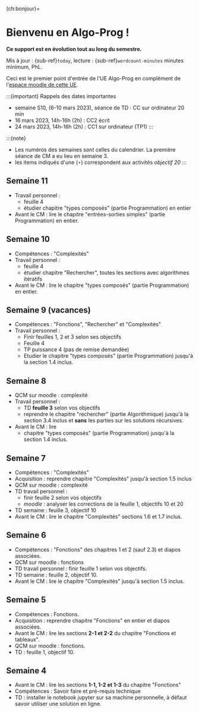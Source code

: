 <!-- #region -->
(ch:bonjour)=
# Bienvenu en Algo-Prog !

**Ce support est en évolution tout au long du semestre.**

Mis à jour : {sub-ref}`today`, lecture : {sub-ref}`wordcount-minutes` minutes minimum, PhL.

Ceci est le premier point d'entrée de l'UE Algo-Prog en complément de l'[espace moodle de cette UE](https://cours.univ-perp.fr/course/view.php?id=925).


:::{important} Rappels des dates importantes
- semaine S10, (6-10 mars 2023), séance de TD : CC sur ordinateur 20 min
-  16 mars 2023, 14h-16h (2h) : CC2 écrit
-  24 mars 2023, 14h-16h (2h) : CC1 sur ordinateur (TP1) 
:::

:::{note}
- Les numéros des semaines sont celles du calendrier. 
La première séance de CM a eu lieu en semaine 3.
- les items indiqués d'une ($\star$) correspondent aux activités _objectif 20_
:::
 
## Semaine 11

- Travail personnel : 
    - feuille 4
    - étudier chapitre "types composés" (partie Programmation) en entier
- Avant le CM : lire le chapitre "entrées-sorties simples" (partie Programmation) en entier.


## Semaine 10 

- Compétences : "Complexités"
- Travail personnel : 
    - feuille 4
    - étudier chapitre "Rechercher", toutes les sections avec algorithmes itératifs
- Avant le CM : lire le chapitre "types composés" (partie Programmation) en entier.


## Semaine 9 (vacances)

- Compétences : "Fonctions", "Rechercher" et "Complexités"
- Travail personnel :
    - Finir feuilles 1, 2 et 3  selon ses objectifs
    - Feuille 4 
    - TP puissance 4 (pas de remise demandée)
    - Etudier le chapitre "types composés" (partie Programmation) jusqu'à la section 1.4 inclus.

## Semaine 8

- QCM sur moodle : complexité
- Travail personnel : 
    - TD **feuille 3** selon vos objectifs
    - reprendre le chapitre "rechercher" (partie Algorithmique) jusqu'à la section 3.4 inclus et **sans** les parties sur les solutions récursives.
- Avant le CM : lire
    - chapitre "types composés" (partie Programmation) jusqu'à la section 1.4 inclus.

## Semaine 7

- Compétences : "Complexités"
- Acquisition : reprendre chapitre "Complexités" jusqu'à section 1.5 inclus
- QCM sur moodle : complexité
- TD travail personnel : 
    - finir feuille 2 selon vos objectifs
    - _moodle_ : analyser les corrections de la feuille 1, objectifs 10 et 20
- TD semaine : feuille 3, objectif 10
- Avant le CM : lire le chapitre "Complexités" sections 1.6 et 1.7 inclus.

 
## Semaine 6

- Compétences : "Fonctions" des chapitres 1 et 2 (sauf 2.3) et diapos associées.
- QCM sur moodle : fonctions
- TD travail personnel : finir feuille 1 selon vos objectifs.
- TD semaine : feuille 2, objectif 10. 
- Avant le CM : lire le chapitre "Complexités" jusqu'à section 1.5 inclus.

## Semaine 5

- Compétences : Fonctions.
- Acquisition : reprendre chapitre "Fonctions" en entier et diapos associées.
- Avant le CM : lire les sections **2-1 et 2-2** du chapitre "Fonctions et tableaux".
- QCM sur moodle : fonctions.
- TD : feuille 1, objectif 10.

## Semaine 4

- Avant le CM : lire les sections **1-1, 1-2 et 1-3** du chapitre "Fonctions"
- Compétences : Savoir faire et pré-requis technique
- TD : installer le notebook jupyter sur sa machine personnelle, à défaut savoir utiliser une solution en ligne.



<!-- #endregion -->
